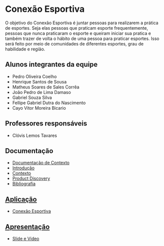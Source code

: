 # Conexão Esportiva

O objetivo do Conexão Esportiva é juntar pessoas para realizarem a prática de esportes. Seja elas pessoas que praticam esporte frequentemente, pessoas que nunca praticaram o esporte e queiram iniciar sua pratica e também trazer de volta o hábito de uma pessoa para praticar esportes. Isso será feito por meio de comunidades de diferentes esportes, grau de habilidade e região. 


## Alunos integrantes da equipe

* Pedro Oliveira Coelho  
* Henrique Santos de Sousa
* Matheus Soares de Sales Corrêa
* João Pedro de Lima Damaso
* Gabriel Souza Silva
* Fellipe Gabriel Dutra do Nascimento
* Cayo Vitor Moreira Bicario

## Professores responsáveis

* Clóvis Lemos Tavares

<h2>Documentação</h2> 

* <a href="docs/Documentação do Projeto (1).md"> Documentação de Contexto<br>
* <a href="docs/Introdução.md"> Introdução<br>
* <a href="docs/Contexto.md"> Contexto<br>
* <a href="docs/ProductDiscovery.md"> Product Discovery<br>
* <a href="docs/ProductDiscovery.md"> Bibliografia<br>

<h2>Aplicação</h2>

* <a href="https://icei-puc-minas-pbe-ads-si.github.io/pbe-si-ads-2024-2-tiaw-t1-pbe-si-ads-2024-2-tiaw-t1-conexaoesport/"> Conexão Esportiva

<h2>Apresentação</h2>

* <a href="docs/Apresentação.md"> Slide e Video<br>

